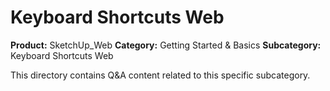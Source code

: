 # Keyboard Shortcuts Web

**Product:** SketchUp_Web
**Category:** Getting Started & Basics
**Subcategory:** Keyboard Shortcuts Web

This directory contains Q&A content related to this specific subcategory.
